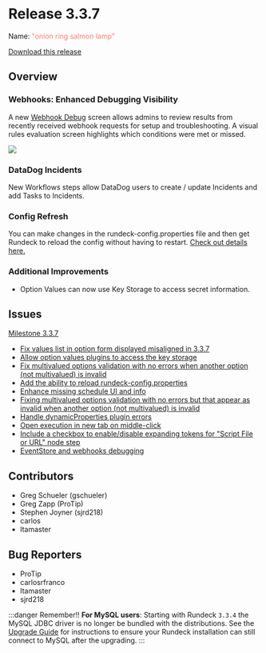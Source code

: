 # Release 3.3.7

Name: <span style="color: salmon"><span class="glyphicon glyphicon-lamp"></span> "onion ring salmon lamp"</span>

[Download this release](https://download.rundeck.com/3.3.7/index.html)

## Overview

### Webhooks: Enhanced Debugging Visibility

A new [Webhook Debug](/manual/webhooks/advanced-run-job.html#debugging) screen allows admins to review results from recently received webhook requests for setup and troubleshooting.  A visual rules evaluation screen highlights which conditions were met or missed.

![](~@assets/img/wh-debug-batch-sample.png)

### DataDog Incidents

New Workflows steps allow DataDog users to create / update Incidents and add Tasks to Incidents.

### Config Refresh

You can make changes in the rundeck-config.properties file and then get Rundeck to reload the config without having to restart. [Check out details here.](/administration/configuration/config-file-reference.html#live-configuration-refreshing-enterprise)

### Additional Improvements

* Option Values can now use Key Storage to access secret information.

## Issues

[Milestone 3.3.7](https://github.com/rundeck/rundeck/milestone/156)

* [Fix values list in option form displayed misaligned in 3.3.7](https://github.com/rundeck/rundeck/pull/6653)
* [Allow option values plugins to access the key storage](https://github.com/rundeck/rundeck/pull/6642)
* [Fix multivalued options validation with no errors when another option (not multivalued) is invalid](https://github.com/rundeck/rundeck/pull/6641)
* [Add the ability to reload rundeck-config.properties](https://github.com/rundeck/rundeck/pull/6638)
* [Enhance missing schedule UI and info](https://github.com/rundeck/rundeck/pull/6632)
* [Fixing multivalued options validation with no errors but that appear as invalid when another option (not multivalued) is invalid](https://github.com/rundeck/rundeck/pull/6608)
* [Handle dynamicProperties plugin errors](https://github.com/rundeck/rundeck/pull/6603)
* [Open execution in new tab on middle-click](https://github.com/rundeck/rundeck/pull/6601)
* [Include a checkbox to enable/disable expanding tokens for "Script File or URL" node step](https://github.com/rundeck/rundeck/pull/6592)
* [EventStore and webhooks debugging](https://github.com/rundeck/rundeck/pull/6584)

## Contributors

* Greg Schueler (gschueler)
* Greg Zapp (ProTip)
* Stephen Joyner (sjrd218)
* carlos
* ltamaster

## Bug Reporters

* ProTip
* carlosrfranco
* ltamaster
* sjrd218

:::danger Remember!!
**For MySQL users**: Starting with Rundeck `3.3.4` the MySQL JDBC driver is no longer be
bundled with the distributions. See the [Upgrade Guide](/upgrading/upgrading-to-rundeck-3.3.4.md)
for instructions to ensure your Rundeck installation can still connect to MySQL after
the upgrading.
:::
